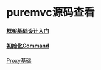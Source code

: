 # puremvc源码查看



#### [框架基础设计入门](https://github.com/sanzhixiong1986/puremvcCode/blob/main/README1.md)

#### [初始化Command](https://github.com/sanzhixiong1986/puremvcCode/blob/main/README2.md)

[Proxy基础](https://github.com/sanzhixiong1986/puremvcCode/blob/main/README3.md)
